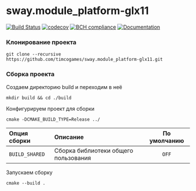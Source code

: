 # sway.module_platform-glx11

[![Build Status](https://travis-ci.com/timcogames/sway.module_platform-glx11.svg?branch=master)](https://travis-ci.com/timcogames/sway.module_platform-glx11)
[![codecov](https://codecov.io/gh/timcogames/sway.module_platform-glx11/branch/master/graph/badge.svg)](https://codecov.io/gh/timcogames/sway.module_platform-glx11)
[![BCH compliance](https://bettercodehub.com/edge/badge/timcogames/sway.module_platform-glx11?branch=master)](https://bettercodehub.com/)
[![Documentation](https://codedocs.xyz/timcogames/sway.module_platform-glx11.svg)](https://codedocs.xyz/timcogames/sway.module_platform-glx11/)

### Клонирование проекта

```console
git clone --recursive https://github.com/timcogames/sway.module_platform-glx11.git
```

### Сборка проекта

Создаем директорию build и переходим в неё

```console
mkdir build && cd ./build
```

Конфигурируем проект для сборки

```console
cmake -DCMAKE_BUILD_TYPE=Release ../
```

Опция сборки | Описание | По умолчанию
:---|:---|:---:
`BUILD_SHARED` | Сборка библиотеки общего пользования | `OFF`

Запускаем сборку

```console
cmake --build .
```
